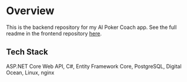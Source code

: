 # Overview

This is the backend repository for my AI Poker Coach app. See the full readme in the frontend repository [here](https://github.com/willbraun/ai-poker-coach-frontend).

## Tech Stack

ASP.NET Core Web API, C#, Entity Framework Core, PostgreSQL, Digital Ocean, Linux, nginx
